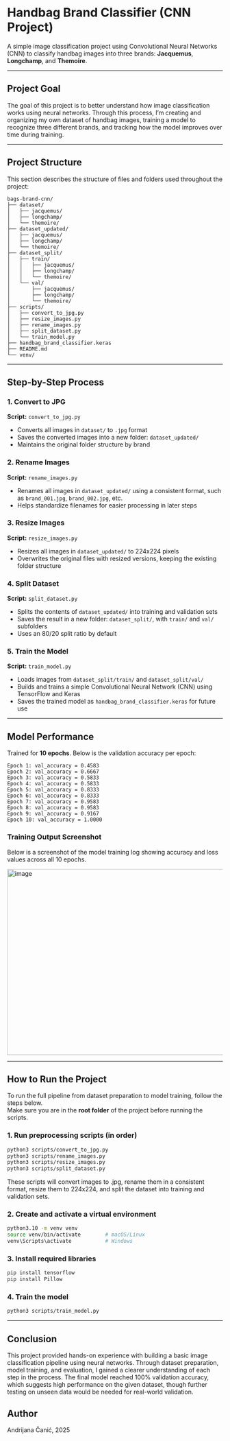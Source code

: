 # Handbag Brand Classifier (CNN Project)

A simple image classification project using Convolutional Neural Networks (CNN) to classify handbag images into three brands: **Jacquemus**, **Longchamp**, and **Themoire**.

---

## Project Goal

The goal of this project is to better understand how image classification works using neural networks. Through this process, I’m creating and organizing my own dataset of handbag images, training a model to recognize three different brands, and tracking how the model improves over time during training.

---

## Project Structure

This section describes the structure of files and folders used throughout the project:

```
bags-brand-cnn/
├── dataset/
│   ├── jacquemus/
│   ├── longchamp/
│   └── themoire/
├── dataset_updated/    
│   ├── jacquemus/
│   ├── longchamp/
│   └── themoire/
├── dataset_split/       
│   ├── train/
│   │   ├── jacquemus/
│   │   ├── longchamp/
│   │   └── themoire/
│   └── val/
│       ├── jacquemus/
│       ├── longchamp/
│       └── themoire/
├── scripts/            
│   ├── convert_to_jpg.py
│   ├── resize_images.py
│   ├── rename_images.py
│   ├── split_dataset.py
│   └── train_model.py
├── handbag_brand_classifier.keras  
├── README.md          
└── venv/                
```

---

## Step-by-Step Process

### 1. Convert to JPG

**Script:** `convert_to_jpg.py`

* Converts all images in `dataset/` to `.jpg` format  
* Saves the converted images into a new folder: `dataset_updated/`  
* Maintains the original folder structure by brand

### 2. Rename Images

**Script:** `rename_images.py`

* Renames all images in `dataset_updated/` using a consistent format, such as `brand_001.jpg`, `brand_002.jpg`, etc.  
* Helps standardize filenames for easier processing in later steps

### 3. Resize Images

**Script:** `resize_images.py`

* Resizes all images in `dataset_updated/` to 224x224 pixels  
* Overwrites the original files with resized versions, keeping the existing folder structure

### 4. Split Dataset

**Script:** `split_dataset.py`

* Splits the contents of `dataset_updated/` into training and validation sets  
* Saves the result in a new folder: `dataset_split/`, with `train/` and `val/` subfolders  
* Uses an 80/20 split ratio by default

### 5. Train the Model

**Script:** `train_model.py`

* Loads images from `dataset_split/train/` and `dataset_split/val/`  
* Builds and trains a simple Convolutional Neural Network (CNN) using TensorFlow and Keras  
* Saves the trained model as `handbag_brand_classifier.keras` for future use

---

## Model Performance

Trained for **10 epochs**. Below is the validation accuracy per epoch:

```text
Epoch 1: val_accuracy = 0.4583
Epoch 2: val_accuracy = 0.6667
Epoch 3: val_accuracy = 0.5833
Epoch 4: val_accuracy = 0.5833
Epoch 5: val_accuracy = 0.8333
Epoch 6: val_accuracy = 0.8333
Epoch 7: val_accuracy = 0.9583
Epoch 8: val_accuracy = 0.9583
Epoch 9: val_accuracy = 0.9167
Epoch 10: val_accuracy = 1.0000
```
### Training Output Screenshot

Below is a screenshot of the model training log showing accuracy and loss values across all 10 epochs.

<img width="1033" height="434" alt="image" src="https://github.com/user-attachments/assets/c91e3eb5-6133-4419-8f1b-9228f6783a4d" />

---

## How to Run the Project

To run the full pipeline from dataset preparation to model training, follow the steps below.  
Make sure you are in the **root folder** of the project before running the scripts.

### 1. Run preprocessing scripts (in order)

```bash
python3 scripts/convert_to_jpg.py
python3 scripts/rename_images.py
python3 scripts/resize_images.py
python3 scripts/split_dataset.py
```
These scripts will convert images to .jpg, rename them in a consistent format, resize them to 224x224, and split the dataset into training and validation sets.

### 2. Create and activate a virtual environment

```bash
python3.10 -m venv venv
source venv/bin/activate        # macOS/Linux
venv\Scripts\activate           # Windows
```

### 3. Install required libraries

```bash
pip install tensorflow
pip install Pillow
```

### 4. Train the model

```bash
python3 scripts/train_model.py
```
---

## Conclusion

This project provided hands-on experience with building a basic image classification pipeline using neural networks. Through dataset preparation, model training, and evaluation, I gained a clearer understanding of each step in the process. The final model reached 100% validation accuracy, which suggests high performance on the given dataset, though further testing on unseen data would be needed for real-world validation.

## Author

Andrijana Čanić, 2025
